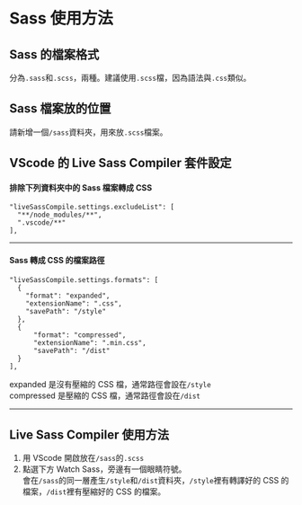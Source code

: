 # Sass 使用方法

## Sass 的檔案格式

分為`.sass`和`.scss`，兩種。建議使用`.scss`檔，因為語法與`.css`類似。

## Sass 檔案放的位置

請新增一個`/sass`資料夾，用來放`.scss`檔案。

## VScode 的 Live Sass Compiler 套件設定

#### 排除下列資料夾中的 Sass 檔案轉成 CSS

```
"liveSassCompile.settings.excludeList": [
  "**/node_modules/**",
  ".vscode/**"
],
```

---

#### Sass 轉成 CSS 的檔案路徑

```
"liveSassCompile.settings.formats": [
  {
    "format": "expanded",
    "extensionName": ".css",
    "savePath": "/style"
  },
  {
      "format": "compressed",
      "extensionName": ".min.css",
      "savePath": "/dist"
  }
],
```

expanded 是沒有壓縮的 CSS 檔，通常路徑會設在`/style`<br>compressed 是壓縮的 CSS 檔，通常路徑會設在`/dist`

---

## Live Sass Compiler 使用方法

1.  用 VScode 開啟放在`/sass`的`.scss`
1.  點選下方 Watch Sass，旁邊有一個眼睛符號。<br>會在`/sass`的同一層產生`/style`和`/dist`資料夾，`/style`裡有轉譯好的 CSS 的檔案，`/dist`裡有壓縮好的 CSS 的檔案。
